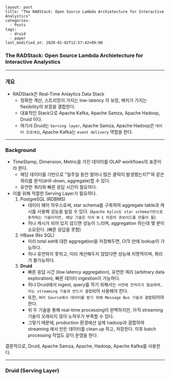 ```
layout: post
title: "The RADStack: Open Source Lambda Archietecture for Interactive Analystics"
categories:
  - Posts
tags:
  - druid
  - paper
last_modified_at: 2020-01-02T12:57:42+09:00
```



### The RADStack: Open Source Lambda Archietecture for Interactive Analystics

<hr>


### 개요

- RADStack은 Real-Time Anlaytics Data Stack
  - 정확한 계산, 스트리밍이 가지는 low-latency 의 보장, 배치가 가지는 flexibility의 보장을 결합한다.
  - 대표적인 Stack으로 Apache Kafka, Apache Samza, Apache Hadoop, Druid 이다.
  - 여기서 Druid는 `Serving layer`, Apache Samza, Apache Hadoop은 `데이터 프로세싱`, Apache Kafka는 `event delivery` 역할을 한다.



<hr>

### Background

- TimeStamp, Dimension, Metric을 가진 데이터를 OLAP workflows의 표준이라 한다.
  - 해당 데이터를 기반으로 "일주일 동안 얼마나 많은 클릭이 발생했는지?"와 같은 쿼리를 분석(drill-down, aggregate)할 수 있다.
  - 유연한 쿼리와 빠른 응답 시간이 필요하다.
- 이를 위해 적절한 Serving Layer가 필요하다.
  1. PostgreSQL (RDBMS)
     - 데이터 웨어 하우스로써, star schema를 구축하여 aggregate table과 캐시를 사용해 성능을 높일 수 있다. (`Apache Kylin도 star schema기반으로 동작하는 기술이지만, 해당 기술은 미리 N-1 차원의 큐보이드를 만들어 둚`)
     - 허나 캐시가 되어 있지 않으면 성능이 느리며, aggregation 하는데 몇 분이 소요된다. (빠른 응답을 못함)
  2. HBase (No SQL)
     - 미리 total set에 대한 aggregation을 저장해두면, O(1) 만에 lookup이 가능하다.
     - 허나 유연하지 못하고, 미리 계산해두지 않았다면 성능에 치명적이며, 쿼리가 불가능하다.
  3. **Druid**
     - 빠른 응답 시간 (low latency aggregation), 유연한 쿼리 (arbitrary data exploration), 빠른 데이터 ingestion이 가능하다.
     - 허나 Druid에서 ingest, query를 하기 위해서는 `사전에 전처리가 필요하며, 이는 streaming 기술과 반드시 결합`되어 사용해야 한다.
     - 또한, `여러 Source에서 데이터를 받기 위해 Message Bus 기술과 결합`되어야 한다.
     - 위 두 기술을 통해 real-time processing이 완벽하지만, 아직 streaming 기술이 오래되지 않아 노하우가 부족할 수 있다. 
     - 그렇기 때문에, production 환경에선 실제 hadoop과 결합하여 streaming 에서 만든 데이터를 clean up 하고, 저장한다. 이후 batch processing 작업도 같이 운영을 한다.



결론적으로, Druid, Apache Samza, Apache, Hadoop, Apache Kafka를 사용한다. 



<hr>

### Druid (Serving Layer)



